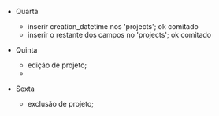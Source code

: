 - Quarta
  - inserir creation_datetime nos 'projects'; ok comitado
  - inserir o restante dos campos no 'projects'; ok comitado

- Quinta
  - edição de projeto;
  -
- Sexta
  - exclusão de projeto;



